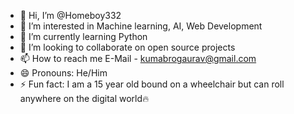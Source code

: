 - 👋 Hi, I’m @Homeboy332
- 👀 I’m interested in Machine learning, AI, Web Development
- 🌱 I’m currently learning Python
- 💞️ I’m looking to collaborate on open source projects
- 📫 How to reach me E-Mail - kumabrogaurav@gmail.com
- 😄 Pronouns: He/Him
- ⚡ Fun fact: I am a 15 year old bound on a wheelchair but can roll anywhere on the digital world🔥

<!---
Homeboy332/Homeboy332 is a ✨ special ✨ repository because its `README.md` (this file) appears on your GitHub profile.
You can click the Preview link to take a look at your changes.
--->
